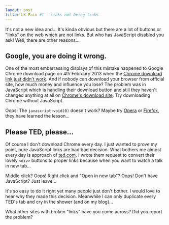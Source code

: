 ```yaml
---
layout: post
title: UX Pain #1 - links not being links
---
```


<p>It's not a new idea and... It's kinda obvious but there are a lot of buttons or "links" on the web which are not links. But who has JavaScript disabled you ask! Well, there are other reasons...</p>

<h2>Google, you are doing it wrong.</h2>

<p>One of the most embarrassing displays of this mistake happened to Google Chrome download page on 4th February 2013 when the <a href="http://thenextweb.com/google/2013/02/04/weird-right-now-no-one-can-download-and-install-google-chrome-from-the-official-site/">Chrome download link just didn't work</a>. And if nobody can download your browser from official site, how much money and influence you lose? The problem was in JavaScript which is handling their download button and still they haven't changed anything at all on <a href="https://www.google.com/intl/en/chrome/browser/">Chrome's download site</a>. Try downloading Chrome without JavaScript.</p>

<p>Oops! The <code>javascript:void(0)</code> doesn't work? Maybe try <a href="http://www.opera.com/download">Opera</a> or <a href="http://www.mozilla.org/en-US/firefox/new/">Firefox</a>, they have learned the lesson...</p>

<h2>Please TED, please...</h2>

<p>Of course I don't download Chrome every day. I just wanted to prove my point, pure JavaScript links are bad bad decision. What bothers me almost every day is approach of <a href="http://www.ted.com">ted.com</a>. I wrote them request to convert their lovely <code>&lt;div&gt;</code> buttons to proper links because when you want to watch a talk in new tab...  </p>

<p>Middle click? Oops! Right click and "Open in new tab"? Oops! Don't have JavaScript? Just leave...</p>

<p>It's so easy to do it right yet many people just don't bother. I would love to hear why they made this decision. Meanwhile I can only duplicate every TED's tab and cry in the shower (and on my blog)...</p>

<p>What other sites with broken "links" have you come across? Did you report the problem?</p>	
